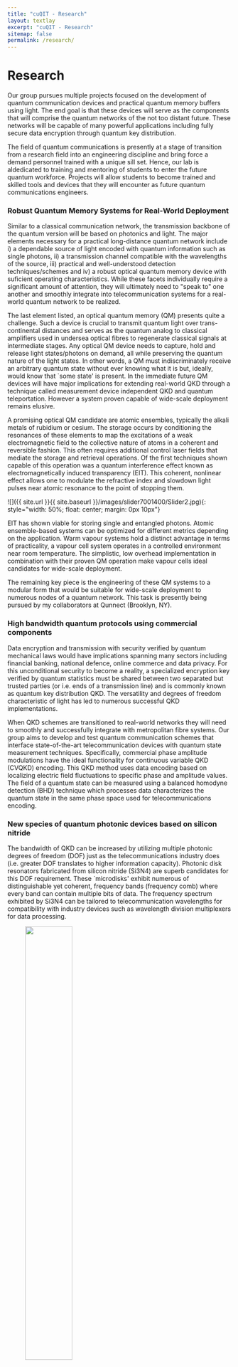```yaml
---
title: "cuQIT - Research"
layout: textlay
excerpt: "cuQIT - Research"
sitemap: false
permalink: /research/
---
```


# Research

Our group pursues multiple projects focused on the development of quantum communication devices and practical quantum memory buffers using light. The end goal is that these devices will serve as the components that will comprise the quantum networks of the not too distant future.  These networks will be capable of many powerful applications including fully secure data encryption through quantum key distribution.

The field of quantum communications is presently at a stage of transition from a research field into an engineering discipline and bring force a demand personnel trained with a unique sill set.  Hence, our lab is aldedicated to training and mentoring of students to enter the future quantum workforce. Projects will allow students to become trained and skilled tools and devices that they will encounter as future quantum communications engineers. 

### Robust Quantum Memory Systems for Real-World Deployment

Similar to a classical communication network, the transmission backbone of the quantum version will be based
on photonics and light. The major elements necessary for a practical long-distance quantum network include i) a
dependable source of light encoded with quantum information such as single photons, ii) a transmission channel
compatible with the wavelengths of the source, iii) practical and well-understood detection techniques/schemes
and iv) a robust optical quantum memory device with suficient operating characteristics. While these facets
individually require a significant amount of attention, they will ultimately need to "speak to" one another and
smoothly integrate into telecommunication systems for a real-world quantum network to be realized.

The last element listed, an optical quantum memory (QM) presents quite a challenge. Such a device is crucial to
transmit quantum light over trans-continental distances and serves as the quantum analog to classical amplifiers
used in undersea optical fibres to regenerate classical signals at intermediate stages. Any optical QM device needs
to capture, hold and release light states/photons on demand, all while preserving the quantum nature of the light
states. In other words, a QM must indiscriminately receive an arbitrary quantum state without ever knowing
what it is but, ideally, would know that `some state' is present. In the immediate future QM devices will have major implications for extending real-world
QKD through a technique called measurement device independent QKD and quantum teleportation.
However a system proven capable of wide-scale deployment remains elusive.

A promising optical QM candidate are atomic ensembles, typically the alkali metals of rubidium or cesium. The
storage occurs by conditioning the resonances of these elements to map the excitations of a weak electromagnetic
field to the collective nature of atoms in a coherent and reversible fashion. This often requires additional
control laser fields that mediate the storage and retrieval operations. Of the first techniques shown
capable of this operation was a quantum interference effect known as electromagnetically induced transparency
(EIT). This coherent, nonlinear effect allows one to modulate the refractive index and slowdown light pulses
near atomic resonance to the point of stopping them.

![]({{ site.url }}{{ site.baseurl }}/images/slider7001400/Slider2.jpg){: style="width: 50%; float: center; margin: 0px  10px"}

EIT has shown viable for storing single and entangled photons. Atomic ensemble-based systems can be optimized for different metrics depending
on the application.  Warm vapour systems hold a distinct advantage in terms of practicality, a vapour cell system operates in a
controlled environment near room temperature. The simplistic, low overhead implementation in combination
with their proven QM operation make vapour cells ideal candidates for wide-scale deployment.

The remaining key piece is the engineering of these QM systems to a modular form that would be suitable for
wide-scale deployment to numerous nodes of a quantum network. This task is presently being pursued by my collaborators at Qunnect (Brooklyn, NY).

### High bandwidth quantum protocols using commercial components
Data encryption and transmission with security verified by quantum mechanical laws would have implications
spanning many sectors including financial banking, national defence, online commerce and data privacy. For this
unconditional security to become a reality, a specialized encryption key verified by quantum statistics must be
shared between two separated but trusted parties (or i.e. ends of a transmission line) and is commonly known
as quantum key distribution QKD. The versatility and degrees of freedom characteristic of light has led to
numerous successful QKD implementations.

When QKD schemes are transitioned to real-world networks they will need to smoothly and successfully integrate with metropolitan fibre systems. Our group aims to develop and test quantum communication schemes that interface state-of-the-art telecommunication devices with quantum state measurement techniques. Specifically, commercial phase amplitude modulations have the ideal functionality for continuous variable QKD (CVQKD) encoding. This QKD method uses data encoding based on localizing electric field fluctuations to specific phase and amplitude values. The field of a quantum state can be measured using a balanced homodyne detection (BHD) technique which processes  data characterizes the quantum state in the same phase space used for telecommunications encoding.

### New species of quantum photonic devices based on silicon nitride
The bandwidth of QKD can be increased by utilizing multiple photonic degrees of freedom (DOF) just as
the telecommunications industry does (i.e. greater DOF translates to higher information capacity). Photonic
disk resonators fabricated from silicon nitride (Si3N4) are superb candidates for this DOF requirement. These
`microdisks' exhibit numerous of distinguishable yet coherent, frequency bands (frequency comb) where
every band can contain multiple bits of data. The frequency spectrum exhibited by Si3N4 can be
tailored to telecommunication wavelengths for compatibility with industry devices such as wavelength division
multiplexers for data processing.
<figure>
<img src="{{ site.url }}{{ site.baseurl }}/images/slider7001400/Slider3.jpg" width="50%">
</figure>
